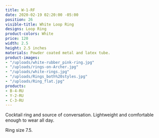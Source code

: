 ```yaml
---
title: W-1-RF
date: 2020-02-19 02:20:00 -05:00
position: 26
visible-title: White Loop Ring
designs: Loop Ring
product-colors: White
price: 120
width: 2.5
height: 2.5 inches
materials: Powder coated metal and latex tube.
product-images:
- "/uploads/white-rubber_pink-ring.jpg"
- "/uploads/rings-on-Archer.jpg"
- "/uploads/white-rings.jpg"
- "/uploads/Rings_both%20styles.jpg"
- "/uploads/Ring_flat.jpg"
products:
- B-4-RU
- Y-2-RU
- C-3-RU
---
```


Cocktail ring and source of conversation. Lightweight and comfortable enough to wear all day.

Ring size 7.5. 